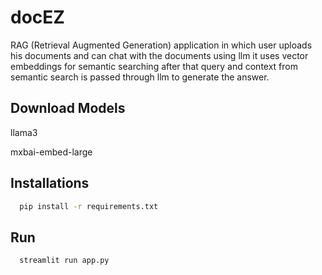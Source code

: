 
# docEZ

RAG (Retrieval Augmented Generation) application in which user uploads his documents and can chat with the documents using llm
it uses vector embeddings for semantic searching after that query and context from semantic search is passed through llm to generate the answer.





## Download Models

llama3 

mxbai-embed-large
## Installations

```bash
  pip install -r requirements.txt
```


## Run

```bash
  streamlit run app.py
```

